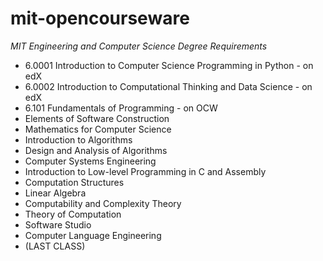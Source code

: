 # mit-opencourseware
*MIT Engineering and Computer Science Degree Requirements*

 - 6.0001 Introduction to Computer Science Programming in Python - on edX
 - 6.0002 Introduction to Computational Thinking and Data Science - on edX
 - 6.101 Fundamentals of Programming - on OCW 
 - Elements of Software Construction
 - Mathematics for Computer Science
 - Introduction to Algorithms
 - Design and Analysis of Algorithms
 - Computer Systems Engineering
 - Introduction to Low-level Programming in C and Assembly
 - Computation Structures
 - Linear Algebra
 - Computability and Complexity Theory
 - Theory of Computation
 - Software Studio
 - Computer Language Engineering
 - (LAST CLASS)

